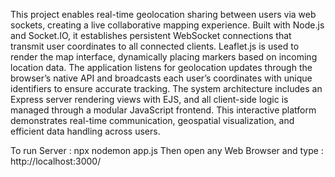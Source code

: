 This project enables real-time geolocation sharing between users via web sockets, creating a live collaborative mapping experience. Built with Node.js and Socket.IO, it establishes persistent WebSocket connections that transmit user coordinates to all connected clients. Leaflet.js is used to render the map interface, dynamically placing markers based on incoming location data. The application listens for geolocation updates through the browser’s native API and broadcasts each user’s coordinates with unique identifiers to ensure accurate tracking. The system architecture includes an Express server rendering views with EJS, and all client-side logic is managed through a modular JavaScript frontend. This interactive platform demonstrates real-time communication, geospatial visualization, and efficient data handling across users.

To run Server : npx nodemon app.js
Then open any Web Browser and type : http://localhost:3000/
